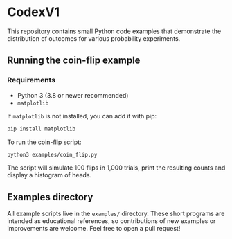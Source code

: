 # CodexV1

This repository contains small Python code examples that demonstrate the distribution of outcomes for various probability experiments.

## Running the coin-flip example

### Requirements
- Python 3 (3.8 or newer recommended)
- `matplotlib`

If `matplotlib` is not installed, you can add it with pip:

```bash
pip install matplotlib
```

To run the coin-flip script:

```bash
python3 examples/coin_flip.py
```

The script will simulate 100 flips in 1,000 trials, print the resulting counts and display a histogram of heads.

## Examples directory

All example scripts live in the `examples/` directory. These short programs are intended as educational references, so contributions of new examples or improvements are welcome. Feel free to open a pull request!
